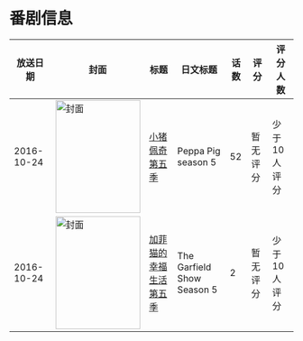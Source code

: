 # 番剧信息

|放送日期|封面|标题|日文标题|话数|评分|评分人数|
|---|---|---|---|---|---|---|
|2016-10-24|<img src="//lain.bgm.tv/pic/cover/c/12/9b/332760_oC3b7.jpg" alt="封面" style="width:150px;height:200px;object-fit:cover;">|[小猪佩奇 第五季](https://bangumi.tv/subject/332760)|Peppa Pig season 5|52|暂无评分|少于10人评分|
|2016-10-24|<img src="//lain.bgm.tv/pic/cover/c/56/20/465356_NO6HS.jpg" alt="封面" style="width:150px;height:200px;object-fit:cover;">|[加菲猫的幸福生活 第五季](https://bangumi.tv/subject/465356)|The Garfield Show Season 5|2|暂无评分|少于10人评分|
